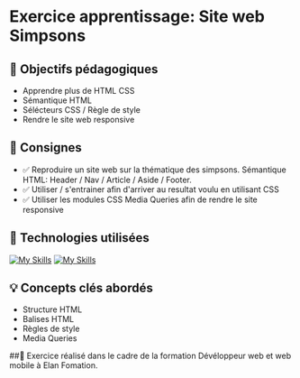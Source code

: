 # Exercice apprentissage: Site web Simpsons

## 🎯 Objectifs pédagogiques
- Apprendre plus de HTML CSS
- Sémantique HTML
- Sélécteurs CSS / Règle de style
- Rendre le site web responsive

## 📝 Consignes
- ✅ Reproduire un site web sur la thématique des simpsons. Sémantique HTML:
  Header / Nav / Article / Aside / Footer.
- ✅ Utiliser / s'entrainer afin d'arriver au resultat voulu en utilisant CSS
- ✅ Utiliser les modules CSS Media Queries afin de rendre le site responsive
                     
## 🔧 Technologies utilisées
[![My Skills](https://skillicons.dev/icons?i=html)](https://skillicons.dev)
[![My Skills](https://skillicons.dev/icons?i=css)](https://skillicons.dev)

## 💡 Concepts clés abordés
- Structure HTML
- Balises HTML
- Règles de style
- Media Queries


##📖
Exercice réalisé dans le cadre de la formation Dévéloppeur web et web mobile à Elan Fomation.
